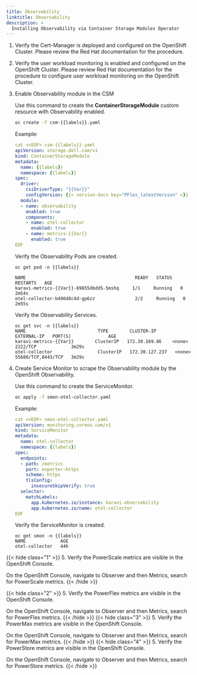 ```yaml
---
title: Observability
linktitle: Observability
description: >
  Installing Observability via Container Storage Modules Operator
---
```


1. Verify the Cert-Manager is deployed and configured on the OpenShift Cluster. Please review the Red Hat documentation for the procedure.

2. Verify the user workload monitoring is enabled and configured on the OpenShift Cluster. Please review Red Hat documentation for the procedure to configure user workload monitoring on the OpenShift Cluster.

3. Enable Observability module in the CSM  

   Use this command to create the **ContainerStorageModule** custom resource with Observability enabled.
  
   ```bash
   oc create -f csm-{{labels}}.yaml
   ```

   Example:

   ```yaml
   cat <<EOF> csm-{{labels}}.yaml
   apiVersion: storage.dell.com/v1
   kind: ContainerStorageModule
   metadata:
     name: {{labels}}
     namespace: {{labels}}
   spec:
     driver:
       csiDriverType: "{{Var}}"
       configVersion: {{< version-docs key="PFlex_latestVersion" >}}
     module:
     - name: observability
       enabled: true
       components:
       - name: otel-collector
         enabled: true
       - name: metrics-{{Var}}
         enabled: true
   EOF
   ```

    Verify the Observability Pods are created.

    ```terminal
    oc get pod -n {{labels}}

    NAME                                         READY   STATUS    RESTARTS   AGE
    karavi-metrics-{{Var}}-69855dbdd5-5mshq     1/1     Running   0          2m54s
    otel-collector-b496d8c4d-gp6zz               2/2     Running   0          2m55s 
    ```

    Verify the Observability Services.

    ```terminal
    oc get svc -n {{labels}}
    NAME                           TYPE        CLUSTER-IP       EXTERNAL-IP   PORT(S)              AGE
    karavi-metrics-{{Var}}        ClusterIP   172.30.169.86    <none>        2222/TCP             3m29s
    otel-collector                 ClusterIP   172.30.127.237   <none>        55680/TCP,8443/TCP   3m29s 
    ```

4. Create Service Monitor to scrape the Observability module by the OpenShift Observability.

    Use this command to create the ServiceMonitor.

    ```bash
    oc apply -f smon-otel-collector.yaml
    ```

    Example:

    ```yaml
    cat <<EOF> smon-otel-collector.yaml
    apiVersion: monitoring.coreos.com/v1
    kind: ServiceMonitor
    metadata:
      name: otel-collector
      namespace: {{labels}}
    spec:
      endpoints:
      - path: /metrics
        port: exporter-https
        scheme: https
        tlsConfig:
          insecureSkipVerify: true
      selector:
        matchLabels:
          app.kubernetes.io/instance: karavi-observability
          app.kubernetes.io/name: otel-collector 
    EOF
    ```

    Verify the ServiceMonitor is created.

    ```terminal
    oc get smon -n {{labels}}
    NAME             AGE
    otel-collector   44h 
    ```

{{< hide class="1" >}}
5. Verify the PowerScale metrics are visible in the OpenShift Console.

   On the OpenShift Console, navigate to Observer and then Metrics, search for PowerScale metrics.
{{< /hide >}}

{{< hide class="2" >}}
5. Verify the PowerFlex metrics are visible in the OpenShift Console.

   On the OpenShift Console, navigate to Observer and then Metrics, search for PowerFlex metrics.
{{< /hide >}}
{{< hide class="3" >}}
5. Verify the PowerMax metrics are visible in the OpenShift Console.

   On the OpenShift Console, navigate to Observer and then Metrics, search for PowerMax metrics.
{{< /hide >}}
{{< hide class="4" >}}
5. Verify the PowerStore metrics are visible in the OpenShift Console.

   On the OpenShift Console, navigate to Observer and then Metrics, search for PowerStore metrics.
{{< /hide >}}

